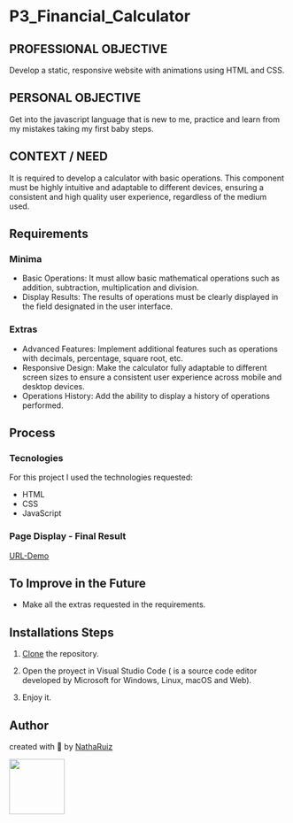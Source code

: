 # P3_Financial_Calculator

## PROFESSIONAL OBJECTIVE
Develop a static, responsive website with animations using HTML and CSS.

## PERSONAL OBJECTIVE
Get into the javascript language that is new to me, practice and learn from my mistakes taking my first baby steps.

## CONTEXT / NEED
It is required to develop a calculator with basic operations. This component must be highly intuitive and adaptable to different devices, ensuring a consistent and high quality user experience, regardless of the medium used.

## Requirements
### Minima
- Basic Operations: It must allow basic mathematical operations such as addition, subtraction, multiplication and division.
- Display Results: The results of operations must be clearly displayed in the field designated in the user interface.
### Extras
- Advanced Features: Implement additional features such as operations with decimals, percentage, square root, etc.
- Responsive Design: Make the calculator fully adaptable to different screen sizes to ensure a consistent user experience across mobile and desktop devices.
- Operations History: Add the ability to display a history of operations performed.

## Process 
### Tecnologies
For this project I used the technologies requested:
- HTML
- CSS
- JavaScript

### Page Display - Final Result
[URL-Demo]()

## To Improve in the Future
- Make all the extras requested in the requirements.

## Installations Steps
1. [Clone](https://docs.github.com/es/repositories/creating-and-managing-repositories/cloning-a-repository) the repository.

2. Open the proyect in Visual Studio Code ( is a source code editor developed by Microsoft for Windows, Linux, macOS and Web).

3. Enjoy it.

## Author 
created with 💜 by [NathaRuiz](https://github.com/NathaRuiz)

<img src="https://user-images.githubusercontent.com/74038190/240903780-02d5a390-b263-43a4-981c-fbdc18c8b902.gif" width="100">